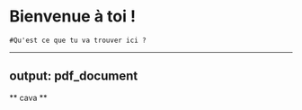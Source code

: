 Bienvenue à toi !
==========================

```NODE
#Qu'est ce que tu va trouver ici ?

```
---
output: pdf_document
---


** cava **
